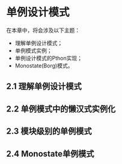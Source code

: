 # 单例设计模式
在本章中，将会涉及以下主题：
- 理解单例设计模式；
- 单例模式实例；
- 单例设计模式的Pthon实现；
- Monostate(Borg)模式。

## 2.1 理解单例设计模式


## 2.2 单例模式中的懒汉式实例化


## 2.3 模块级别的单例模式


## 2.4 Monostate单例模式
